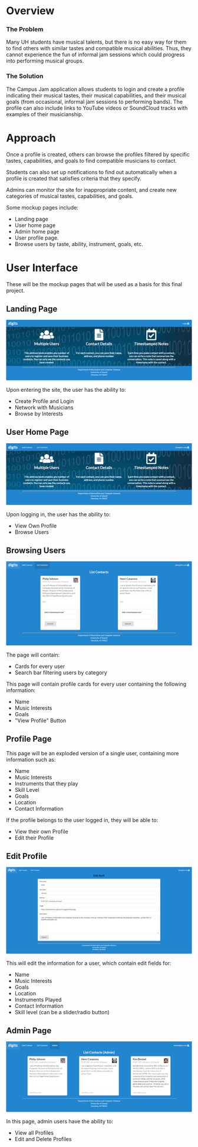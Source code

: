 # Overview

### The Problem
Many UH students have musical talents, but there is no easy way for them to find others with similar tastes and compatible musical abilities. Thus, they cannot experience the fun of informal jam sessions which could progress into performing musical groups.

### The Solution
The Campus Jam application allows students to login and create a profile indicating their musical tastes, their musical capabilities, and their musical goals (from occasional, informal jam sessions to performing bands). The profile can also include links to YouTube videos or SoundCloud tracks with examples of their musicianship.

# Approach
Once a profile is created, others can browse the profiles filtered by specific tastes, capabilities, and goals to find compatible musicians to contact.

Students can also set up notifications to find out automatically when a profile is created that satisfies criteria that they specify.

Admins can monitor the site for inappropriate content, and create new categories of musical tastes, capabilities, and goals.

Some mockup pages include:
- Landing page
- User home page
- Admin home page
- User profile page.
- Browse users by taste, ability, instrument, goals, etc.

# User Interface
These will be the mockup pages that will be used as a basis for this final project.

## Landing Page
<img src="images/landing-page.png">

Upon entering the site, the user has the ability to:
- Create Profile and Login
- Network with Musicians
- Browse by Interests

## User Home Page
<img src="images/home-page.png">

Upon logging in, the user has the ability to:
- View Own Profile
- Browse Users

## Browsing Users
<img src="images/browse-users.png">

The page will contain:
- Cards for every user
- Search bar filtering users by category

This page will contain profile cards for every user containing the following information:
- Name
- Music Interests
- Goals
- "View Profile" Button

## Profile Page
This page will be an exploded version of a single user, containing more information such as:
- Name
- Music Interests
- Instruments that they play
- Skill Level
- Goals
- Location
- Contact Information

If the profile belongs to the user logged in, they will be able to:
- View their own Profile
- Edit their Profile

## Edit Profile
<img src="images/edit-profile.png">

This will edit the information for a user, which contain edit fields for:
- Name
- Music Interests
- Goals
- Location
- Instruments Played
- Contact Information
- Skill level (can be a slider/radio button)

## Admin Page
<img src="images/admin-page.png">

In this page, admin users have the ability to:
- View all Profiles
- Edit and Delete Profiles
